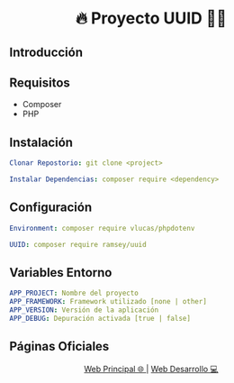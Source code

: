 <h1 align="center">🔥 Proyecto UUID 🧑‍💻</h1>

## Introducción


## Requisitos
* Composer
* PHP

## Instalación
```yml
Clonar Repostorio: git clone <project>
```
```yml
Instalar Dependencias: composer require <dependency>
```

## Configuración
```yml
Environment: composer require vlucas/phpdotenv
```
```yml
UUID: composer require ramsey/uuid
```

## Variables Entorno
```yml
APP_PROJECT: Nombre del proyecto
APP_FRAMEWORK: Framework utilizado [none | other]
APP_VERSION: Versión de la aplicación
APP_DEBUG: Depuración activada [true | false]
```

## Páginas Oficiales
<div align="center">
    <a href="https://www.adisonjimenez.net" target="_blank">
        <span>Web Principal 🌐</span>
    </a>
    |
    <a href="https://www.engsoft.app" target="_blank">
        <span>Web Desarrollo 💻</span>
    </a>
</div>